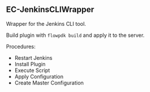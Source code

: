 ## EC-JenkinsCLIWrapper

Wrapper for the Jenkins CLI tool.

Build plugin with `flowpdk build` and apply it to the server.

Procedures:
 - Restart Jenkins
 - Install Plugin
 - Execute Script
 - Apply Configuration
 - Create Master Configuration